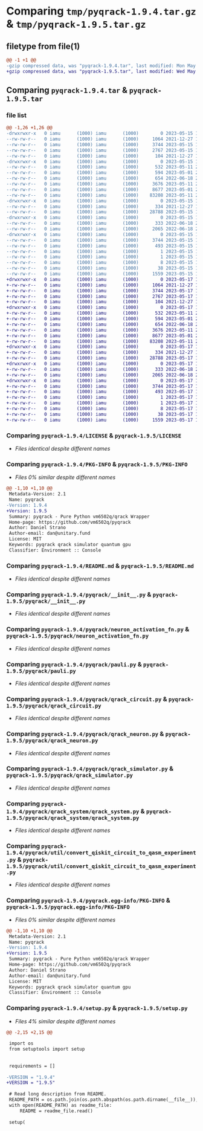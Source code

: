# Comparing `tmp/pyqrack-1.9.4.tar.gz` & `tmp/pyqrack-1.9.5.tar.gz`

## filetype from file(1)

```diff
@@ -1 +1 @@
-gzip compressed data, was "pyqrack-1.9.4.tar", last modified: Mon May 15 14:14:42 2023, max compression
+gzip compressed data, was "pyqrack-1.9.5.tar", last modified: Wed May 17 18:19:42 2023, max compression
```

## Comparing `pyqrack-1.9.4.tar` & `pyqrack-1.9.5.tar`

### file list

```diff
@@ -1,26 +1,26 @@
-drwxrwxr-x   0 iamu      (1000) iamu      (1000)        0 2023-05-15 14:14:42.473558 pyqrack-1.9.4/
--rw-rw-r--   0 iamu      (1000) iamu      (1000)     1064 2021-12-27 16:00:58.000000 pyqrack-1.9.4/LICENSE
--rw-rw-r--   0 iamu      (1000) iamu      (1000)     3744 2023-05-15 14:14:42.473558 pyqrack-1.9.4/PKG-INFO
--rw-rw-r--   0 iamu      (1000) iamu      (1000)     2767 2023-05-15 14:14:19.000000 pyqrack-1.9.4/README.md
--rw-rw-r--   0 iamu      (1000) iamu      (1000)      104 2021-12-27 16:00:58.000000 pyqrack-1.9.4/pyproject.toml
-drwxrwxr-x   0 iamu      (1000) iamu      (1000)        0 2023-05-15 14:14:42.469558 pyqrack-1.9.4/pyqrack/
--rw-rw-r--   0 iamu      (1000) iamu      (1000)      532 2023-05-11 21:37:54.000000 pyqrack-1.9.4/pyqrack/__init__.py
--rw-rw-r--   0 iamu      (1000) iamu      (1000)      594 2023-05-01 22:49:53.000000 pyqrack-1.9.4/pyqrack/neuron_activation_fn.py
--rw-rw-r--   0 iamu      (1000) iamu      (1000)      654 2022-06-18 20:18:56.000000 pyqrack-1.9.4/pyqrack/pauli.py
--rw-rw-r--   0 iamu      (1000) iamu      (1000)     3676 2023-05-11 21:37:54.000000 pyqrack-1.9.4/pyqrack/qrack_circuit.py
--rw-rw-r--   0 iamu      (1000) iamu      (1000)     8677 2023-05-01 22:27:13.000000 pyqrack-1.9.4/pyqrack/qrack_neuron.py
--rw-rw-r--   0 iamu      (1000) iamu      (1000)    83208 2023-05-11 21:37:54.000000 pyqrack-1.9.4/pyqrack/qrack_simulator.py
-drwxrwxr-x   0 iamu      (1000) iamu      (1000)        0 2023-05-15 14:14:42.469558 pyqrack-1.9.4/pyqrack/qrack_system/
--rw-rw-r--   0 iamu      (1000) iamu      (1000)      334 2021-12-27 16:00:58.000000 pyqrack-1.9.4/pyqrack/qrack_system/__init__.py
--rw-rw-r--   0 iamu      (1000) iamu      (1000)    28788 2023-05-15 14:14:19.000000 pyqrack-1.9.4/pyqrack/qrack_system/qrack_system.py
-drwxrwxr-x   0 iamu      (1000) iamu      (1000)        0 2023-05-15 14:14:42.473558 pyqrack-1.9.4/pyqrack/util/
--rw-rw-r--   0 iamu      (1000) iamu      (1000)      333 2022-06-18 20:18:56.000000 pyqrack-1.9.4/pyqrack/util/__init__.py
--rw-rw-r--   0 iamu      (1000) iamu      (1000)     2065 2022-06-18 20:18:56.000000 pyqrack-1.9.4/pyqrack/util/convert_qiskit_circuit_to_qasm_experiment.py
-drwxrwxr-x   0 iamu      (1000) iamu      (1000)        0 2023-05-15 14:14:42.469558 pyqrack-1.9.4/pyqrack.egg-info/
--rw-rw-r--   0 iamu      (1000) iamu      (1000)     3744 2023-05-15 14:14:42.000000 pyqrack-1.9.4/pyqrack.egg-info/PKG-INFO
--rw-rw-r--   0 iamu      (1000) iamu      (1000)      493 2023-05-15 14:14:42.000000 pyqrack-1.9.4/pyqrack.egg-info/SOURCES.txt
--rw-rw-r--   0 iamu      (1000) iamu      (1000)        1 2023-05-15 14:14:42.000000 pyqrack-1.9.4/pyqrack.egg-info/dependency_links.txt
--rw-rw-r--   0 iamu      (1000) iamu      (1000)        1 2023-05-15 14:14:42.000000 pyqrack-1.9.4/pyqrack.egg-info/not-zip-safe
--rw-rw-r--   0 iamu      (1000) iamu      (1000)        8 2023-05-15 14:14:42.000000 pyqrack-1.9.4/pyqrack.egg-info/top_level.txt
--rw-rw-r--   0 iamu      (1000) iamu      (1000)       38 2023-05-15 14:14:42.473558 pyqrack-1.9.4/setup.cfg
--rw-rw-r--   0 iamu      (1000) iamu      (1000)     1559 2023-05-15 14:06:59.000000 pyqrack-1.9.4/setup.py
+drwxrwxr-x   0 iamu      (1000) iamu      (1000)        0 2023-05-17 18:19:42.661374 pyqrack-1.9.5/
+-rw-rw-r--   0 iamu      (1000) iamu      (1000)     1064 2021-12-27 16:00:58.000000 pyqrack-1.9.5/LICENSE
+-rw-rw-r--   0 iamu      (1000) iamu      (1000)     3744 2023-05-17 18:19:42.661374 pyqrack-1.9.5/PKG-INFO
+-rw-rw-r--   0 iamu      (1000) iamu      (1000)     2767 2023-05-17 18:17:35.000000 pyqrack-1.9.5/README.md
+-rw-rw-r--   0 iamu      (1000) iamu      (1000)      104 2021-12-27 16:00:58.000000 pyqrack-1.9.5/pyproject.toml
+drwxrwxr-x   0 iamu      (1000) iamu      (1000)        0 2023-05-17 18:19:42.661374 pyqrack-1.9.5/pyqrack/
+-rw-rw-r--   0 iamu      (1000) iamu      (1000)      532 2023-05-11 21:37:54.000000 pyqrack-1.9.5/pyqrack/__init__.py
+-rw-rw-r--   0 iamu      (1000) iamu      (1000)      594 2023-05-01 22:49:53.000000 pyqrack-1.9.5/pyqrack/neuron_activation_fn.py
+-rw-rw-r--   0 iamu      (1000) iamu      (1000)      654 2022-06-18 20:18:56.000000 pyqrack-1.9.5/pyqrack/pauli.py
+-rw-rw-r--   0 iamu      (1000) iamu      (1000)     3676 2023-05-11 21:37:54.000000 pyqrack-1.9.5/pyqrack/qrack_circuit.py
+-rw-rw-r--   0 iamu      (1000) iamu      (1000)     8677 2023-05-01 22:27:13.000000 pyqrack-1.9.5/pyqrack/qrack_neuron.py
+-rw-rw-r--   0 iamu      (1000) iamu      (1000)    83208 2023-05-11 21:37:54.000000 pyqrack-1.9.5/pyqrack/qrack_simulator.py
+drwxrwxr-x   0 iamu      (1000) iamu      (1000)        0 2023-05-17 18:19:42.661374 pyqrack-1.9.5/pyqrack/qrack_system/
+-rw-rw-r--   0 iamu      (1000) iamu      (1000)      334 2021-12-27 16:00:58.000000 pyqrack-1.9.5/pyqrack/qrack_system/__init__.py
+-rw-rw-r--   0 iamu      (1000) iamu      (1000)    28788 2023-05-17 18:17:35.000000 pyqrack-1.9.5/pyqrack/qrack_system/qrack_system.py
+drwxrwxr-x   0 iamu      (1000) iamu      (1000)        0 2023-05-17 18:19:42.661374 pyqrack-1.9.5/pyqrack/util/
+-rw-rw-r--   0 iamu      (1000) iamu      (1000)      333 2022-06-18 20:18:56.000000 pyqrack-1.9.5/pyqrack/util/__init__.py
+-rw-rw-r--   0 iamu      (1000) iamu      (1000)     2065 2022-06-18 20:18:56.000000 pyqrack-1.9.5/pyqrack/util/convert_qiskit_circuit_to_qasm_experiment.py
+drwxrwxr-x   0 iamu      (1000) iamu      (1000)        0 2023-05-17 18:19:42.661374 pyqrack-1.9.5/pyqrack.egg-info/
+-rw-rw-r--   0 iamu      (1000) iamu      (1000)     3744 2023-05-17 18:19:42.000000 pyqrack-1.9.5/pyqrack.egg-info/PKG-INFO
+-rw-rw-r--   0 iamu      (1000) iamu      (1000)      493 2023-05-17 18:19:42.000000 pyqrack-1.9.5/pyqrack.egg-info/SOURCES.txt
+-rw-rw-r--   0 iamu      (1000) iamu      (1000)        1 2023-05-17 18:19:42.000000 pyqrack-1.9.5/pyqrack.egg-info/dependency_links.txt
+-rw-rw-r--   0 iamu      (1000) iamu      (1000)        1 2023-05-17 18:19:42.000000 pyqrack-1.9.5/pyqrack.egg-info/not-zip-safe
+-rw-rw-r--   0 iamu      (1000) iamu      (1000)        8 2023-05-17 18:19:42.000000 pyqrack-1.9.5/pyqrack.egg-info/top_level.txt
+-rw-rw-r--   0 iamu      (1000) iamu      (1000)       38 2023-05-17 18:19:42.661374 pyqrack-1.9.5/setup.cfg
+-rw-rw-r--   0 iamu      (1000) iamu      (1000)     1559 2023-05-17 18:17:41.000000 pyqrack-1.9.5/setup.py
```

### Comparing `pyqrack-1.9.4/LICENSE` & `pyqrack-1.9.5/LICENSE`

 * *Files identical despite different names*

### Comparing `pyqrack-1.9.4/PKG-INFO` & `pyqrack-1.9.5/PKG-INFO`

 * *Files 0% similar despite different names*

```diff
@@ -1,10 +1,10 @@
 Metadata-Version: 2.1
 Name: pyqrack
-Version: 1.9.4
+Version: 1.9.5
 Summary: pyqrack - Pure Python vm6502q/qrack Wrapper
 Home-page: https://github.com/vm6502q/pyqrack
 Author: Daniel Strano
 Author-email: dan@unitary.fund
 License: MIT
 Keywords: pyqrack qrack simulator quantum gpu
 Classifier: Environment :: Console
```

### Comparing `pyqrack-1.9.4/README.md` & `pyqrack-1.9.5/README.md`

 * *Files identical despite different names*

### Comparing `pyqrack-1.9.4/pyqrack/__init__.py` & `pyqrack-1.9.5/pyqrack/__init__.py`

 * *Files identical despite different names*

### Comparing `pyqrack-1.9.4/pyqrack/neuron_activation_fn.py` & `pyqrack-1.9.5/pyqrack/neuron_activation_fn.py`

 * *Files identical despite different names*

### Comparing `pyqrack-1.9.4/pyqrack/pauli.py` & `pyqrack-1.9.5/pyqrack/pauli.py`

 * *Files identical despite different names*

### Comparing `pyqrack-1.9.4/pyqrack/qrack_circuit.py` & `pyqrack-1.9.5/pyqrack/qrack_circuit.py`

 * *Files identical despite different names*

### Comparing `pyqrack-1.9.4/pyqrack/qrack_neuron.py` & `pyqrack-1.9.5/pyqrack/qrack_neuron.py`

 * *Files identical despite different names*

### Comparing `pyqrack-1.9.4/pyqrack/qrack_simulator.py` & `pyqrack-1.9.5/pyqrack/qrack_simulator.py`

 * *Files identical despite different names*

### Comparing `pyqrack-1.9.4/pyqrack/qrack_system/qrack_system.py` & `pyqrack-1.9.5/pyqrack/qrack_system/qrack_system.py`

 * *Files identical despite different names*

### Comparing `pyqrack-1.9.4/pyqrack/util/convert_qiskit_circuit_to_qasm_experiment.py` & `pyqrack-1.9.5/pyqrack/util/convert_qiskit_circuit_to_qasm_experiment.py`

 * *Files identical despite different names*

### Comparing `pyqrack-1.9.4/pyqrack.egg-info/PKG-INFO` & `pyqrack-1.9.5/pyqrack.egg-info/PKG-INFO`

 * *Files 0% similar despite different names*

```diff
@@ -1,10 +1,10 @@
 Metadata-Version: 2.1
 Name: pyqrack
-Version: 1.9.4
+Version: 1.9.5
 Summary: pyqrack - Pure Python vm6502q/qrack Wrapper
 Home-page: https://github.com/vm6502q/pyqrack
 Author: Daniel Strano
 Author-email: dan@unitary.fund
 License: MIT
 Keywords: pyqrack qrack simulator quantum gpu
 Classifier: Environment :: Console
```

### Comparing `pyqrack-1.9.4/setup.py` & `pyqrack-1.9.5/setup.py`

 * *Files 4% similar despite different names*

```diff
@@ -2,15 +2,15 @@
 
 import os
 from setuptools import setup
 
 
 requirements = []
 
-VERSION = "1.9.4"
+VERSION = "1.9.5"
 
 # Read long description from README.
 README_PATH = os.path.join(os.path.abspath(os.path.dirname(__file__)), 'README.md')
 with open(README_PATH) as readme_file:
     README = readme_file.read()
 
 setup(
```

